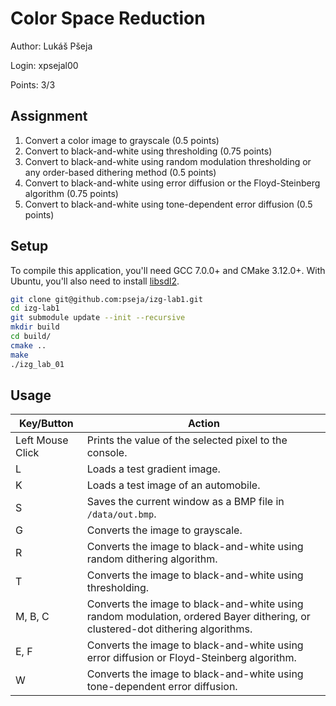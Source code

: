 # Color Space Reduction

Author: Lukáš Pšeja

Login: xpsejal00

Points: 3/3

## Assignment
1. Convert a color image to grayscale (0.5 points)
2. Convert to black-and-white using thresholding (0.75 points)
3. Convert to black-and-white using random modulation thresholding or any order-based dithering method (0.5 points)
4. Convert to black-and-white using error diffusion or the Floyd-Steinberg algorithm (0.75 points)
5. Convert to black-and-white using tone-dependent error diffusion (0.5 points)

## Setup
To compile this application, you'll need GCC 7.0.0+ and CMake 3.12.0+.
With Ubuntu, you'll also need to install [libsdl2](https://packages.ubuntu.com/en/source/focal/libsdl2).

```sh
git clone git@github.com:pseja/izg-lab1.git
cd izg-lab1
git submodule update --init --recursive
mkdir build
cd build/
cmake ..
make
./izg_lab_01
```

## Usage
| **Key/Button**   | **Action**                                                                                                                     |
|------------------|--------------------------------------------------------------------------------------------------------------------------------|
| Left Mouse Click | Prints the value of the selected pixel to the console.                                                                         |
| L                | Loads a test gradient image.                                                                                                   |
| K                | Loads a test image of an automobile.                                                                                           |
| S                | Saves the current window as a BMP file in `/data/out.bmp`.                                                                     |
| G                | Converts the image to grayscale.                                                                                               |
| R                | Converts the image to black-and-white using random dithering algorithm.                                                        |
| T                | Converts the image to black-and-white using thresholding.                                                                      |
| M, B, C          | Converts the image to black-and-white using random modulation, ordered Bayer dithering, or clustered-dot dithering algorithms. |
| E, F             | Converts the image to black-and-white using error diffusion or Floyd-Steinberg algorithm.                                      |
| W                | Converts the image to black-and-white using tone-dependent error diffusion.                                                    |
